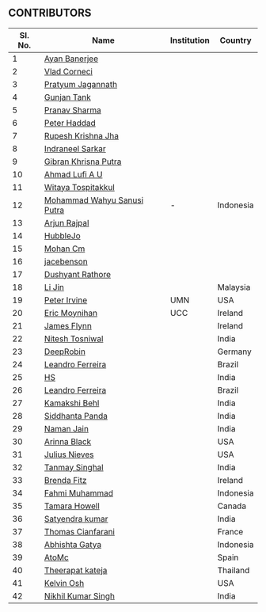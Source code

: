 ## CONTRIBUTORS

| Sl. No. | Name | Institution | Country |
| ------- | ---- | ----------- | ------- |
|1| [Ayan Banerjee](https://github.com/ayan-b) | | |
|2| [Vlad Corneci](https://github.com/asaltvld30) | | |
|3| [Pratyum Jagannath](https://github.com/pratyum) | | |
|4| [Gunjan Tank](https://github.com/gunjan01) | | |
|5| [Pranav Sharma](https://github.com/sharma-p) | | |
|6| [Peter Haddad](https://github.com/PeterHdd) | | |
|7| [Rupesh Krishna Jha](https://github.com/Rupeshiya) | | |
|8| [Indraneel Sarkar](https://github.com/sark01) | | |
|9| [Gibran Khrisna Putra](https://github.com/brantem) | | |
|10| [Ahmad Lufi A U](https://github.com/ahmadlufiau) | | |
|11| [Witaya Tospitakkul](https://github.com/wtospit) | | |
|12| [Mohammad Wahyu Sanusi Putra](https://github.com/waysp) | - | Indonesia |
|13| [Arjun Rajpal](https://github.com/arjunrajpal) | | |
|14| [HubbleJo](https://github.com/hubblejo) | | |
|15| [Mohan Cm](https://github.com/mohancm) | | |
|16| [jacebenson](https://github.com/jacebenson) | | |
|17| [Dushyant Rathore](https://github.com/dushyantRathore) | | |
|18| [Li Jin](https://github.com/sljtheultima) | |Malaysia|
|19| [Peter Irvine](https://github.com/peirvine) | UMN | USA |
|20| [Eric Moynihan](https://github.com/TooFiveFive) | UCC | Ireland |
|21| [James Flynn](https://github.com/james-flynn-ie) | | Ireland |
|22| [Nitesh Tosniwal](https://github.com/sudonitesh) | | India |
|23| [DeepRobin](https://github.com/deeprobin) | | Germany |
|24| [Leandro Ferreira](https://github.com/leofls) | | Brazil |
|25| [HS](https://github.com/harsharinivas) | | India |
|26| [Leandro Ferreira](https://github.com/leofls) | | Brazil |
|27| [Kamakshi Behl](https://github.com/kamakshibehl) | | India |
|28| [Siddhanta Panda](https://github.com/siddhantapanda77) | | India |
|29| [Naman Jain](https://github.com/namanjain323232) | | India | 
|30| [Arinna Black](https://github.com/ArinnaBee) | | USA |
|31| [Julius Nieves](https://github.com/Julz4455) | | USA |
|32| [Tanmay Singhal](https://github.com/tanmaysinghal98) | | India |
|33| [Brenda Fitz](https://github.com/brenda-fitz) | | Ireland |
|34| [Fahmi Muhammad](https://github.com/fahmimuh) | | Indonesia |
|35| [Tamara Howell](https://github.com/t-howell) | | Canada |
|36| [Satyendra kumar](https://github.com/sats98) | | India |
|37| [Thomas Cianfarani](https://github.com/thetota) | | France |
|38| [Abhishta Gatya](https://github.com/abhishtagatya) | | Indonesia |
|39| [AtoMc](https://github.com/AtoMc) | | Spain |
|40| [Theerapat kateja](https://github.com/<oofteerapud02>) | | Thailand |
|41| [Kelvin Osh](https://github.com/<kelvinosh>) | | USA |
|42| [Nikhil Kumar Singh](https://github.com/nikhilkumarsingh) | | India |
